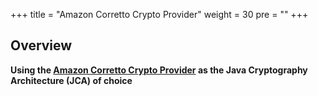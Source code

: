 +++
title = "Amazon Corretto Crypto Provider"
weight = 30
pre = ""
+++

## Overview

**Using the [Amazon Corretto Crypto Provider](https://aws.amazon.com/blogs/opensource/introducing-amazon-corretto-crypto-provider-accp/) as the Java Cryptography Architecture (JCA) of choice**
